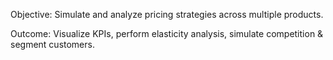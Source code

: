 Objective: Simulate and analyze pricing strategies across multiple products.

Outcome: Visualize KPIs, perform elasticity analysis, simulate competition & segment customers.